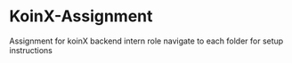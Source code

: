 # KoinX-Assignment
Assignment for koinX backend intern role
navigate to each folder for setup instructions
